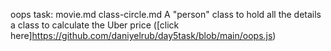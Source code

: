 oops task:
movie.md
class-circle.md
A "person" class to hold all the details
a class to calculate the Uber price
([click here]https://github.com/daniyelrub/day5task/blob/main/oops.js)
